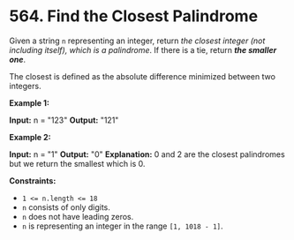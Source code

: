 # 564. Find the Closest Palindrome 

Given a string `n` representing an integer, return _the closest integer (not including itself), which is a palindrome_. If there is a tie, return _**the smaller one**_.

The closest is defined as the absolute difference minimized between two integers.

**Example 1:**

**Input:** n = "123"
**Output:** "121"

**Example 2:**

**Input:** n = "1"
**Output:** "0"
**Explanation:** 0 and 2 are the closest palindromes but we return the smallest which is 0.

**Constraints:**

- `1 <= n.length <= 18`
- `n` consists of only digits.
- `n` does not have leading zeros.
- `n` is representing an integer in the range `[1, 1018 - 1]`.